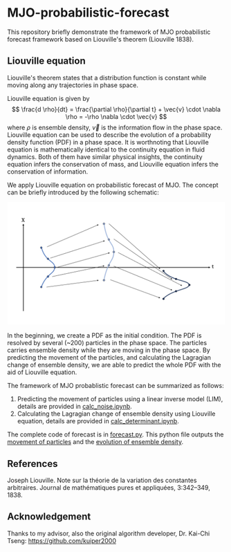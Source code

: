 # MJO-probabilistic-forecast

This repository briefly demonstrate the framework of MJO probabilistic forecast framework based on Liouville's theorem (Liouville 1838). 

## Liouville equation

Liouville's theorem states that a distribution function is constant while moving along any trajectories in phase space.

Liouville equation is given by
$$
\frac{d \rho}{dt} = \frac{\partial \rho}{\partial t} + \vec{v} \cdot \nabla \rho = -\rho \nabla \cdot \vec{v}
$$
where $\rho$ is ensemble density, $\vec{v}$ is the information flow in the phase space. Liouville equation can be used to describe the evolution of a probability density function (PDF) in a phase space. It is worthnoting that Liouville equation is mathematically identical to the continuity equation in fluid dynamics. Both of them have similar physical insights, the continuity equation infers the conservation of mass, and Liouville equation infers the conservation of information.

We apply Liouville equation on probabilistic forecast of MJO. The concept can be briefly introduced by the following schematic:

![Concept of applying Liouville equation](images/schematic.jpg)

In the beginning, we create a PDF as the initial condition. The PDF is resolved by several (~200) particles in the phase space. The particles carries ensemble density while they are moving in the phase space. By predicting the movement of the particles, and calculating the Lagragian change of ensemble density, we are able to predict the whole PDF with the aid of Liouville equation.

The framework of MJO probablistic forecast can be summarized as follows:
1. Predicting the movement of particles using a linear inverse model (LIM), details are provided in [calc_noise.ipynb](calc_noise.ipynb).
2. Calculating the Lagragian change of ensemble density using Liouville equation, details are provided in [calc_determinant.ipynb](calc_determinant.ipynb).

The complete code of forecast is in [forecast.py](forecast.py). This python file outputs the [movement of particles](particles_forecast.npy) and the [evolution of ensemble density](rho_forecast.npy).

## References
Joseph Liouville. Note sur la théorie de la variation des constantes arbitraires. Journal de mathématiques pures et appliquées, 3:342–349, 1838.

## Acknowledgement
Thanks to my advisor, also the original algorithm developer, Dr. Kai-Chi Tseng: https://github.com/kuiper2000